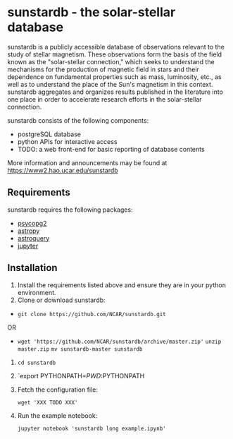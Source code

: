 # sunstardb - the solar-stellar database

sunstardb is a publicly accessible database of observations relevant
to the study of stellar magnetism. These observations form the basis
of the field known as the "solar-stellar connection," which seeks to
understand the mechanisms for the production of magnetic field in
stars and their dependence on fundamental properties such as mass,
luminosity, etc., as well as to understand the place of the Sun's
magnetism in this context. sunstardb aggregates and organizes results
published in the literature into one place in order to accelerate
research efforts in the solar-stellar connection.

sunstardb consists of the following components:

 * postgreSQL database
 * python APIs for interactive access
 * TODO: a web front-end for basic reporting of database contents

More information and announcements may be found at https://www2.hao.ucar.edu/sunstardb

## Requirements

sunstardb requires the following packages:

 * [psycopg2](http://initd.org/psycopg/)
 * [astropy](http://www.astropy.org)
 * [astroquery](https://astroquery.readthedocs.io)
 * [jupyter](http://jupyter.org)

## Installation

1. Install the requirements listed above and ensure they are in your python environment.
1. Clone or download sunstardb:
  * `git clone https://github.com/NCAR/sunstardb.git`

   OR

  * `wget 'https://github.com/NCAR/sunstardb/archive/master.zip'`
    `unzip master.zip`
    `mv sunstardb-master sunstardb`
1. `cd sunstardb`
1. `export PYTHONPATH=$PWD:$PYTHONPATH
1. Fetch the configuration file:

   `wget 'XXX TODO XXX'`

1. Run the example notebook:

   `jupyter notebook 'sunstardb long example.ipynb'`
